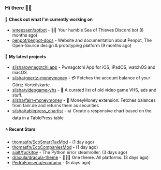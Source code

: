 ### Hi there 🦊👋

#### 👷 Check out what I'm currently working on

- [wneessen/sotbot](https://github.com/wneessen/sotbot) - 🏴‍☠️ Your humble Sea of Thieves Discord bot (8 months ago)
- [penpot/penpot-docs](https://github.com/penpot/penpot-docs) - Website and documentation about Penpot, The Open-Source design &amp; prototyping platform (9 months ago)

#### 🌱 My latest projects

- [silsha/pwnagotchi.app](https://github.com/silsha/pwnagotchi.app) - Pwnagotchi App for iOS, iPadOS, watchOS and macOS
- [silsha/goertz-moneymoney](https://github.com/silsha/goertz-moneymoney) - 💳 Fetches the account balance of your Görtz Vorteilskarte.
- [silsha/videogame-vhs](https://github.com/silsha/videogame-vhs) - 👾 A curated list of old video game VHS, ads and stuff.
- [silsha/fairr-moneymoney](https://github.com/silsha/fairr-moneymoney) - 💸 MoneyMoney extension: Fetches balances from fairr.de and returns them as securities
- [silsha/tablepress_chartist](https://github.com/silsha/tablepress_chartist) - 📊 Create a responsive chart based on the data in a TablePress table

#### ⭐ Recent Stars

- [thomasfn/EcoSmartTaxMod](https://github.com/thomasfn/EcoSmartTaxMod) -  (1 day ago)
- [thomasfn/EcoCompaniesMod](https://github.com/thomasfn/EcoCompaniesMod) -  (1 day ago)
- [ajalt/fuckitpy](https://github.com/ajalt/fuckitpy) - The Python error steamroller. (3 days ago)
- [dracula/dracula-theme](https://github.com/dracula/dracula-theme) - 🧛🏻‍♂️ One theme. All platforms. (3 days ago)
- [PedroFonseca/ecodump](https://github.com/PedroFonseca/ecodump) -  (5 days ago)

